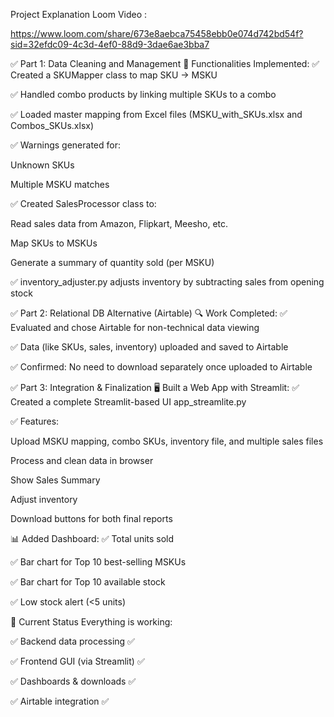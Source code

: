 Project Explanation Loom Video :

https://www.loom.com/share/673e8aebca75458ebb0e074d742bd54f?sid=32efdc09-4c3d-4ef0-88d9-3dae6ae3bba7

✅ Part 1: Data Cleaning and Management 🔧 Functionalities Implemented: ✅ Created a SKUMapper class to map SKU → MSKU

✅ Handled combo products by linking multiple SKUs to a combo

✅ Loaded master mapping from Excel files (MSKU_with_SKUs.xlsx and Combos_SKUs.xlsx)

✅ Warnings generated for:

Unknown SKUs

Multiple MSKU matches

✅ Created SalesProcessor class to:

Read sales data from Amazon, Flipkart, Meesho, etc.

Map SKUs to MSKUs

Generate a summary of quantity sold (per MSKU)

✅ inventory_adjuster.py adjusts inventory by subtracting sales from opening stock

✅ Part 2: Relational DB Alternative (Airtable) 🔍 Work Completed: ✅ Evaluated and chose Airtable for non-technical data viewing

✅ Data (like SKUs, sales, inventory) uploaded and saved to Airtable

✅ Confirmed: No need to download separately once uploaded to Airtable

✅ Part 3: Integration & Finalization 🖥️ Built a Web App with Streamlit: ✅ Created a complete Streamlit-based UI app_streamlite.py

✅ Features:

Upload MSKU mapping, combo SKUs, inventory file, and multiple sales files

Process and clean data in browser

Show Sales Summary

Adjust inventory

Download buttons for both final reports

📊 Added Dashboard: ✅ Total units sold

✅ Bar chart for Top 10 best-selling MSKUs

✅ Bar chart for Top 10 available stock

✅ Low stock alert (<5 units)

🔄 Current Status Everything is working:

✅ Backend data processing ✅

✅ Frontend GUI (via Streamlit) ✅

✅ Dashboards & downloads ✅

✅ Airtable integration ✅
